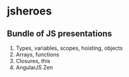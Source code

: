 jsheroes
========

Bundle of JS presentations
--------------------------

1. Types, variables, scopes, hoisting, objects
2. Arrays, functions
3. Closures, this
4. AngularJS Zen